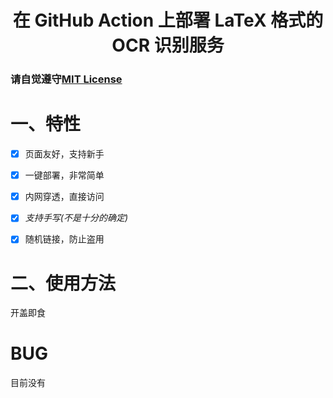 <h1 align="center">在 GitHub Action 上部署 LaTeX 格式的 OCR 识别服务</h1>

### 请自觉遵守[MIT License](./LICENSE)

# 一、特性

- [x] 页面友好，支持新手

- [x] 一键部署，非常简单

- [x] 内网穿透，直接访问

- [x] *支持手写(不是十分的确定)*

- [x] 随机链接，防止盗用

# 二、使用方法
开盖即食

# BUG
目前没有
